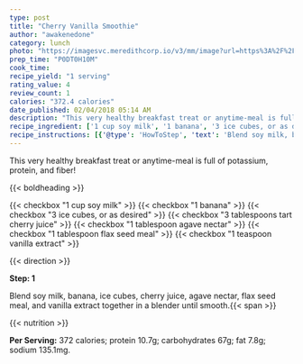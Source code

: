 ```yaml
---
type: post
title: "Cherry Vanilla Smoothie"
author: "awakenedone"
category: lunch
photo: "https://imagesvc.meredithcorp.io/v3/mm/image?url=https%3A%2F%2Fimages.media-allrecipes.com%2Fuserphotos%2F1106310.jpg"
prep_time: "P0DT0H10M"
cook_time: 
recipe_yield: "1 serving"
rating_value: 4
review_count: 1
calories: "372.4 calories"
date_published: 02/04/2018 05:14 AM
description: "This very healthy breakfast treat or anytime-meal is full of potassium, protein, and fiber!"
recipe_ingredient: ['1 cup soy milk', '1 banana', '3 ice cubes, or as desired', '3 tablespoons tart cherry juice', '1 tablespoon agave nectar', '1 tablespoon flax seed meal', '1 teaspoon vanilla extract']
recipe_instructions: [{'@type': 'HowToStep', 'text': 'Blend soy milk, banana, ice cubes, cherry juice, agave nectar, flax seed meal, and vanilla extract together in a blender until smooth.\n'}]
---
```


This very healthy breakfast treat or anytime-meal is full of potassium, protein, and fiber! 

{{< boldheading >}}

{{< checkbox "1 cup soy milk" >}}
{{< checkbox "1  banana" >}}
{{< checkbox "3  ice cubes, or as desired" >}}
{{< checkbox "3 tablespoons tart cherry juice" >}}
{{< checkbox "1 tablespoon agave nectar" >}}
{{< checkbox "1 tablespoon flax seed meal" >}}
{{< checkbox "1 teaspoon vanilla extract" >}}


{{< direction >}}

**Step: 1**

Blend soy milk, banana, ice cubes, cherry juice, agave nectar, flax seed meal, and vanilla extract together in a blender until smooth.{{< span >}}

{{< nutrition >}}

**Per Serving:** 372 calories; protein 10.7g; carbohydrates 67g; fat 7.8g; sodium 135.1mg.